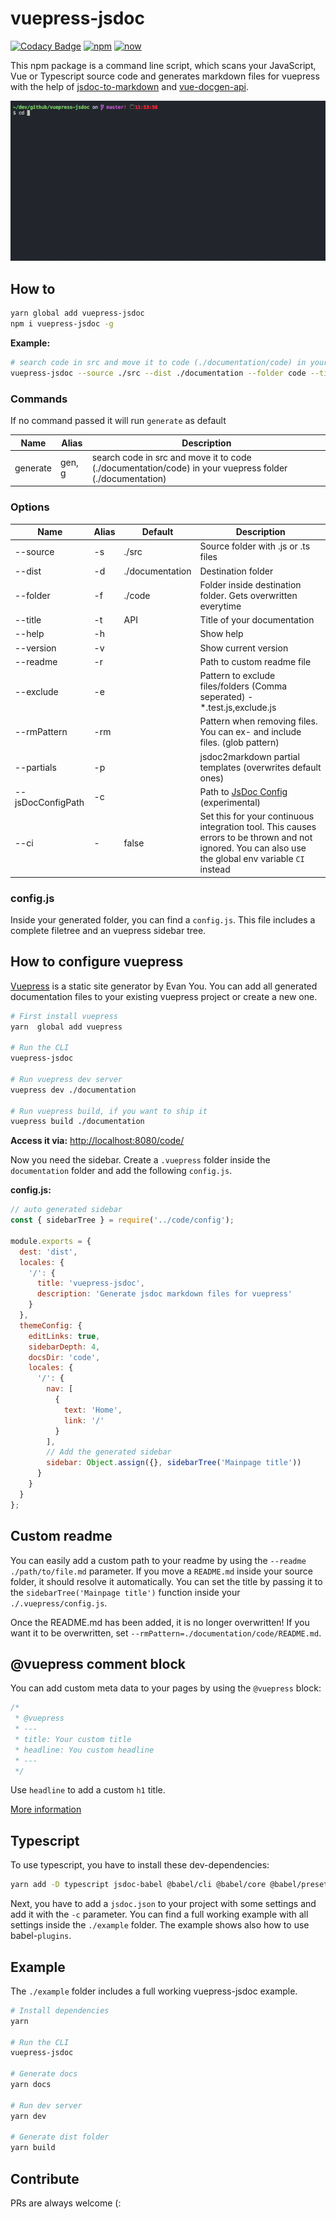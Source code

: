 # vuepress-jsdoc

[![Codacy Badge](https://api.codacy.com/project/badge/Grade/9ec565a85a134df2a0f6bdf905e438d4)](https://app.codacy.com/app/ph1p/vuepress-jsdoc?utm_source=github.com&utm_medium=referral&utm_content=ph1p/vuepress-jsdoc&utm_campaign=Badge_Grade_Settings)
[![npm](https://img.shields.io/npm/v/vuepress-jsdoc.svg)](https://www.npmjs.com/package/vuepress-jsdoc)
[![now](https://img.shields.io/badge/now-demo-black)](https://vuepress-jsdoc-example.now.sh)

This npm package is a command line script, which scans your JavaScript, Vue or Typescript source code and generates markdown files for vuepress with the help of [jsdoc-to-markdown](https://github.com/jsdoc2md/jsdoc-to-markdown) and [vue-docgen-api](https://github.com/vue-styleguidist/vue-styleguidist/tree/dev/packages/vue-docgen-api).

![CLI ./example](/example/img/cli.gif)

## How to

```bash
yarn global add vuepress-jsdoc
npm i vuepress-jsdoc -g
```

**Example:**

```bash
# search code in src and move it to code (./documentation/code) in your vuepress folder (./documentation)
vuepress-jsdoc --source ./src --dist ./documentation --folder code --title API --exclude *.test.js,exclude.js
```

### Commands

If no command passed it will run `generate` as default

| Name     | Alias  | Description                                                                                             |
| -------- | ------ | ------------------------------------------------------------------------------------------------------- |
| generate | gen, g | search code in src and move it to code (./documentation/code) in your vuepress folder (./documentation) |

### Options

| Name              | Alias | Default         | Description                                                                                                                                           |
| ----------------- | ----- | --------------- | ----------------------------------------------------------------------------------------------------------------------------------------------------- |
| --source          | -s    | ./src           | Source folder with .js or .ts files                                                                                                                   |
| --dist            | -d    | ./documentation | Destination folder                                                                                                                                    |
| --folder          | -f    | ./code          | Folder inside destination folder. Gets overwritten everytime                                                                                          |
| --title           | -t    | API             | Title of your documentation                                                                                                                           |
| --help            | -h    |                 | Show help                                                                                                                                             |
| --version         | -v    |                 | Show current version                                                                                                                                  |
| --readme          | -r    |                 | Path to custom readme file                                                                                                                            |
| --exclude         | -e    |                 | Pattern to exclude files/folders (Comma seperated) - \*.test.js,exclude.js                                                                            |
| --rmPattern       | -rm   |                 | Pattern when removing files. You can ex- and include files. (glob pattern)                                                                            |
| --partials        | -p    |                 | jsdoc2markdown partial templates (overwrites default ones)                                                                                            |
| --jsDocConfigPath | -c    |                 | Path to [JsDoc Config](http://usejsdoc.org/about-configuring-jsdoc.html) (experimental)                                                               |
| --ci              | -     | false           | Set this for your continuous integration tool. This causes errors to be thrown and not ignored. You can also use the global env variable `CI` instead |

### config.js

Inside your generated folder, you can find a `config.js`.
This file includes a complete filetree and an vuepress sidebar tree.

## How to configure vuepress

[Vuepress](https://vuepress.vuejs.org/) is a static site generator by Evan You.
You can add all generated documentation files to your existing vuepress project or create a new one.

```bash
# First install vuepress
yarn  global add vuepress

# Run the CLI
vuepress-jsdoc

# Run vuepress dev server
vuepress dev ./documentation

# Run vuepress build, if you want to ship it
vuepress build ./documentation
```

**Access it via:** [http://localhost:8080/code/](http://localhost:8080/code/)

Now you need the sidebar.
Create a `.vuepress` folder inside the `documentation` folder and add the following `config.js`.

**config.js:**

```javascript
// auto generated sidebar
const { sidebarTree } = require('../code/config');

module.exports = {
  dest: 'dist',
  locales: {
    '/': {
      title: 'vuepress-jsdoc',
      description: 'Generate jsdoc markdown files for vuepress'
    }
  },
  themeConfig: {
    editLinks: true,
    sidebarDepth: 4,
    docsDir: 'code',
    locales: {
      '/': {
        nav: [
          {
            text: 'Home',
            link: '/'
          }
        ],
        // Add the generated sidebar
        sidebar: Object.assign({}, sidebarTree('Mainpage title'))
      }
    }
  }
};
```

## Custom readme

You can easily add a custom path to your readme by using the `--readme ./path/to/file.md` parameter. If you move a `README.md` inside your source folder, it should resolve it automatically.
You can set the title by passing it to the `sidebarTree('Mainpage title')` function inside your `./.vuepress/config.js`.

Once the README.md has been added, it is no longer overwritten!
If you want it to be overwritten, set `--rmPattern=./documentation/code/README.md`.

## @vuepress comment block

You can add custom meta data to your pages by using the `@vuepress` block:

```javascript
/*
 * @vuepress
 * ---
 * title: Your custom title
 * headline: You custom headline
 * ---
 */
```

Use `headline` to add a custom `h1` title.

[More information](https://vuepress.vuejs.org/guide/markdown.html#front-matter)

## Typescript

To use typescript, you have to install these dev-dependencies:

```bash
yarn add -D typescript jsdoc-babel @babel/cli @babel/core @babel/preset-env @babel/preset-typescript jsdoc-to-markdown
```

Next, you have to add a `jsdoc.json` to your project with some settings and add it with the `-c` parameter.
You can find a full working example with all settings inside the `./example` folder.
The example shows also how to use babel-`plugins`.

## Example

The `./example` folder includes a full working vuepress-jsdoc example.

```bash
# Install dependencies
yarn

# Run the CLI
vuepress-jsdoc

# Generate docs
yarn docs

# Run dev server
yarn dev

# Generate dist folder
yarn build
```

## Contribute

PRs are always welcome (:
